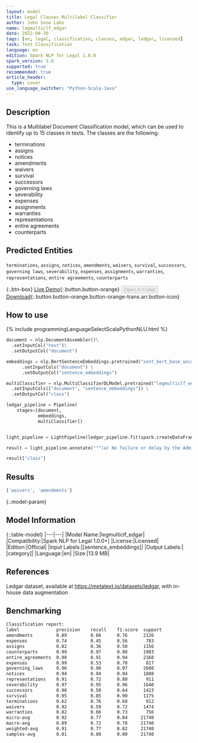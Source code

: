 ```yaml
---
layout: model
title: Legal Clauses Multilabel Classifier
author: John Snow Labs
name: legmulticlf_edgar
date: 2022-08-30
tags: [en, legal, classification, clauses, edgar, ledgar, licensed]
task: Text Classification
language: en
edition: Spark NLP for Legal 1.0.0
spark_version: 3.0
supported: true
recommended: true
article_header:
  type: cover
use_language_switcher: "Python-Scala-Java"
---
```


## Description

This is a Multilabel Document Classification model, which can be used to identify up to 15 classes in texts. The classes are the following:

- terminations
- assigns
- notices
- amendments
- waivers
- survival
- successors
- governing laws
- severability
- expenses
- assignments
- warranties
- representations
- entire agreements
- counterparts

## Predicted Entities

`terminations`, `assigns`, `notices`, `amendments`, `waivers`, `survival`, `successors`, `governing laws`, `severability`, `expenses`, `assignments`, `warranties`, `representations`, `entire agreements`, `counterparts`

{:.btn-box}
[Live Demo](https://demo.johnsnowlabs.com/legal/LEGMULTICLF_LEDGAR/){:.button.button-orange}
<button class="button button-orange" disabled>Open in Colab</button>
[Download](https://s3.amazonaws.com/auxdata.johnsnowlabs.com/legal/models/legmulticlf_edgar_en_1.0.0_3.2_1661858359724.zip){:.button.button-orange.button-orange-trans.arr.button-icon}

## How to use



<div class="tabs-box" markdown="1">
{% include programmingLanguageSelectScalaPythonNLU.html %}

```python
document = nlp.DocumentAssembler()\
  .setInputCol("text")\
  .setOutputCol("document")

embeddings = nlp.BertSentenceEmbeddings.pretrained("sent_bert_base_uncased_legal", "en") \
      .setInputCols("document") \
      .setOutputCol("sentence_embeddings")

multiClassifier = nlp.MultiClassifierDLModel.pretrained("legmulticlf_edgar", "en", "legal/models") \
  .setInputCols(["document", "sentence_embeddings"]) \
  .setOutputCol("class")

ledgar_pipeline = Pipeline(
    stages=[document, 
            embeddings,
            multiClassifier])


light_pipeline = LightPipeline(ledgar_pipeline.fit(spark.createDataFrame([['']]).toDF("text")))

result = light_pipeline.annotate("""(a) No failure or delay by the Administrative Agent or any Lender in exercising any right or power hereunder shall operate as a waiver thereof, nor shall any single or partial exercise of any such right or power, or any abandonment or discontinuance of steps to enforce such a right or power, preclude any other or further exercise thereof or the exercise of any other right or power. The rights and remedies of the Administrative Agent and the Lenders hereunder are cumulative and are not exclusive of any rights or remedies that they would otherwise have. No waiver of any provision of this Agreement or consent to any departure by the Borrower therefrom shall in any event be effective unless the same shall be permitted by paragraph (b) of this Section, and then such waiver or consent shall be effective only in the specific instance and for the purpose for which given. Without limiting the generality of the foregoing, the making of a Loan shall not be construed as a waiver of any Default, regardless of whether the Administrative Agent or any Lender may have had notice or knowledge of such Default at the time.""")

result["class"]
```

</div>

## Results

```bash
['waivers', 'amendments']
```

{:.model-param}
## Model Information

{:.table-model}
|---|---|
|Model Name:|legmulticlf_edgar|
|Compatibility:|Spark NLP for Legal 1.0.0+|
|License:|Licensed|
|Edition:|Official|
|Input Labels:|[sentence_embeddings]|
|Output Labels:|[category]|
|Language:|en|
|Size:|13.9 MB|

## References

Ledgar dataset, available at https://metatext.io/datasets/ledgar, with in-house data augmentation

## Benchmarking

```bash
Classification report: 
label              precision    recall    f1-score  support
amendments         0.89         0.66      0.76      2126
expenses           0.74         0.45      0.56       783
assigns            0.82         0.36      0.50      1156
counterparts       0.99         0.97      0.98      1903
entire_agreements  0.98         0.91      0.94      2168
expenses           0.99         0.53      0.70       817
governing_laws     0.96         0.98      0.97      2608
notices            0.94         0.94      0.94      1888
representations    0.91         0.72      0.80       911
severability       0.97         0.95      0.96      1640
successors         0.90         0.50      0.64      1423
survival           0.95         0.85      0.90      1175
terminations       0.62         0.76      0.68       912
waivers            0.92         0.59      0.72      1474
warranties         0.82         0.66      0.73       756
micro-avg          0.92         0.77      0.84     21740
macro-avg          0.89         0.72      0.78     21740
weighted-avg       0.91         0.77      0.82     21740
samples-avg        0.81         0.80      0.80     21740
```
